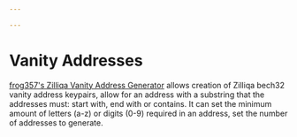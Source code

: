 ```yaml
---

---
```

# Vanity Addresses

[frog357's Zilliqa Vanity Address Generator](https://github.com/frog357/zilliqa-vanity/) allows creation of Zilliqa bech32 vanity address keypairs, allow for an address with a substring that the addresses must: start with, end with or contains.
It can set the minimum amount of letters (a-z) or digits (0-9) required in an address, set the number of addresses to generate.
